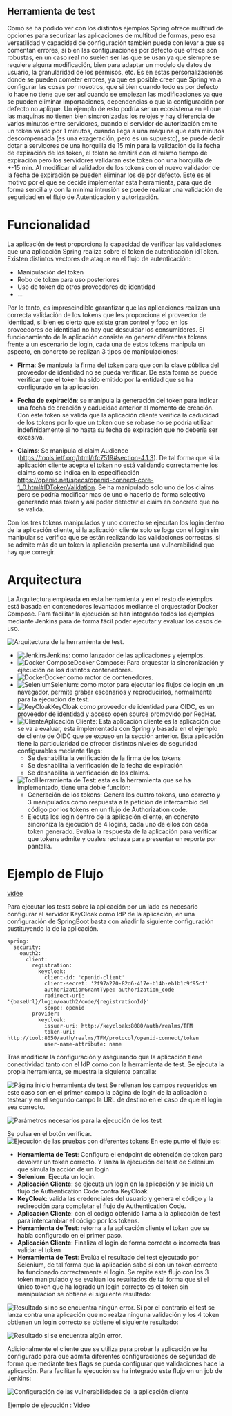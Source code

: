 ## Herramienta de test

Como se ha podido ver con los distintos ejemplos Spring ofrece multitud de opciones para securizar las aplicaciones de multitud de formas, pero esa versatilidad y capacidad de configuración también puede conllevar a que se comentan errores, si bien las configuraciones por defecto que ofrece son robustas, en un caso real no suelen ser las que se usan ya que siempre se requiere alguna modificación, bien para adaptar un modelo de datos de usuario, la granularidad de los permisos, etc.
Es en estas personalizaciones donde se pueden cometer errores, ya que es posible creer que Spring va a configurar las cosas por nosotros, que si bien cuando todo es por defecto lo hace no tiene que ser así cuando se empiezan las modificaciones ya que se pueden eliminar importaciones, dependencias o que la configuración por defecto no aplique. Un ejemplo de esto podría ser un ecosistema en el que las maquinas no tienen bien sincronizadas los relojes y hay diferencia de varios minutos entre servidores, cuando el servidor de autorización emite un token valido por 1 minutos, cuando llega a una máquina que esta  minutos descompensada (es una exageración, pero es un supuesto), se puede decir dotar a servidores de una horquilla de 15 min para la validación de la fecha de expiración de los token, el token se emitirá con el mismo tiempo de expiración pero los servidores validaran este token con una horquilla de +-15 min. Al modificar el validador de los tokens con el nuevo validador de la fecha de expiración se pueden eliminar los de por defecto.
Este es el motivo por el que se decide implementar esta herramienta, para que de forma sencilla y con la mínima intrusión se puede realizar una validación de seguridad en el flujo de Autenticación y autorización.

# Funcionalidad
La aplicación de test proporciona la capacidad de verificar las validaciones que una aplicación Spring realiza sobre el token de autenticación idToken. 
Existen distintos vectores de ataque en el flujo de autenticación:

* Manipulación del token
* Robo de token para uso posteriores
* Uso de token de otros proveedores de identidad
* …

Por lo tanto, es imprescindible garantizar que las aplicaciones realizan una correcta validación de los tokens que les proporciona el proveedor de identidad, si bien es cierto que existe gran control y foco en los proveedores de identidad no hay que descuidar los consumidores. 
El funcionamiento de la aplicación consiste en generar diferentes tokens frente a un escenario de login, cada una de estos tokens manipula un aspecto, en concreto se realizan 3 tipos de manipulaciones:

* **Firma**: Se manipula la firma del token para que con la clave pública del proveedor de identidad no se pueda verificar. De esta forma se puede verificar que el token ha sido emitido por la entidad que se ha configurado en la aplicación.

* **Fecha de expiración**: se manipula la generación del token para indicar una fecha de creación y caducidad anterior al momento de creación. Con este token se valida que la aplicación cliente verifica la caducidad de los tokens por lo que un token que se robase no se podría utilizar indefinidamente si no hasta su fecha de expiración que no debería ser excesiva.

* **Claims**: Se manipula el claim Audience (https://tools.ietf.org/html/rfc7519#section-4.1.3). De tal forma que si la aplicación cliente acepta el token no está validando correctamente los claims como se indica en la especificación https://openid.net/specs/openid-connect-core-1_0.html#IDTokenValidation. Se ha manipulado solo uno de los claims pero se podría modificar mas de uno o hacerlo de forma selectiva generando más token y así poder detectar el claim en concreto que no se valida.

Con los tres tokens manipulados y uno correcto se ejecutan los login dentro de la aplicación cliente, si la aplicación cliente solo se loga con el login sin manipular se verifica que se están realizando las validaciones correctas, si se admite más de un token la aplicación presenta una vulnerabilidad que hay que corregir.

# Arquitectura
La Arquitectura empleada en esta herramienta y en el resto de ejemplos está basada en contenedores levantados mediante el orquestador Docker Compose. Para facilitar la ejecución se han integrado todos los ejemplos mediante Jenkins para de forma fácil poder ejecutar y evaluar los casos de uso.

![Arquitectura de la herramienta de test.](./doc/Img01.png)

* ![Jenkins](./doc/jenkinsIcon.png)Jenkins: como lanzador de las aplicaciones y ejemplos.
* ![Docker Compose](./doc/dockerComposeIcon.png)Docker Compose: Para orquestar la sincronización y ejecución de los distintos contenedores.
* ![Docker](./doc/dockerIcon.png)Docker como motor de contenedores.
* ![Selenium](./doc/seleniumIcon.png)Selenium: como motor para ejecutar los flujos de login en un navegador, permite grabar escenarios y reproducirlos, normalmente para la ejecución de test.
* ![KeyCloak](./doc/keyCloakIcon.png)KeyCloak como proveedor de identidad para OIDC, es un proveedor de identidad y acceso open source promovido por RedHat.
* ![Cliente](./doc/ClIcon.png)Aplicación Cliente: Esta aplicación cliente es la aplicación que se va a evaluar, esta implementada con Spring y basada en el ejemplo de cliente de OIDC que se expuso en la sección anterior. Esta aplicación tiene la particularidad de ofrecer distintos niveles de seguridad configurables mediante flags:
    * Se deshabilita la verificación de la firma de los tokens
	* Se deshabilita la verificación de la fecha de expiración
	* Se deshabilita la verificación de los claims.
* ![Tool](./doc/toolIcon.png)Herramienta de Test: esta es la herramienta que se ha implementado, tiene una doble función:
    * Generación de los tokens: Genera los cuatro tokens, uno correcto y 3 manipulados como respuesta a la petición de intercambio del código por los tokens en un flujo de Authorization code.
    * Ejecuta los login dentro de la aplicación cliente, en concreto sincroniza la ejecución de 4 logins, cada uno de ellos con cada token generado. Evalúa la respuesta de la aplicación para verificar que tokens admite y cuales rechaza para presentar un reporte por pantalla.

# Ejemplo de Flujo
[video](./doc/Flujo.mp4)

Para ejecutar los tests sobre la aplicación por un lado es necesario configurar el servidor KeyCloak como IdP de la aplicación, en una configuración de SpringBoot basta con añadir la siguiente configuración sustituyendo la de la aplicación.

````
spring:
  security:
    oauth2:
      client:
        registration:
          keycloak:
            client-id: 'openid-client'
            client-secret: '2f97a220-82d6-417e-b14b-eb1b1c9f95cf'
            authorizationGrantType: authorization_code
            redirect-uri: '{baseUrl}/login/oauth2/code/{registrationId}'
            scope: openid
        provider:
          keycloak:
            issuer-uri: http://keycloak:8080/auth/realms/TFM
            token-uri: http://tool:8050/auth/realms/TFM/protocol/openid-connect/token
            user-name-attribute: name
````
Tras modificar la configuración y asegurando que la aplicación tiene conectividad tanto con el IdP como con la herramienta de test. Se ejecuta la propia herramienta, se muestra la siguiente pantalla:
 
![Página inicio herramienta de test](./doc/tool01.png)
Se rellenan los campos requeridos en este caso son en el primer campo la página de login de la aplicación a testear y en el segundo campo la URL de destino en el caso de que el login sea correcto.

![Parámetros necesarios para la ejecución de los test](./doc/tool02.png)

Se pulsa en el botón verificar.  
![Ejecución de las pruebas con diferentes tokens](./doc/tool03.png)
En este punto el flujo es:
* **Herramienta de Test**: Configura el endpoint de obtención de token para devolver un token correcto. Y lanza la ejecución del test de Selenium que simula la acción de un login
* **Selenium**: Ejecuta un login.
* **Aplicación Cliente**: se ejecuta un login en la aplicación y se inicia un flujo de Authentication Code contra KeyCloak
* **KeyCloak**: valida las credenciales del usuario y genera el código y la redirección para completar el flujo de Authentication Code.
* **Aplicación Cliente**: con el código obtenido llama a la aplicación de test para intercambiar el código por los tokens.
* **Herramienta de Test**: retorna a la aplicación cliente el token que se había configurado en el primer paso.
* **Aplicación Cliente**: Finaliza el login de forma correcta o incorrecta tras validar el token
* **Herramienta de Test**: Evalúa el resultado del test ejecutado por Selenium, de tal forma que la aplicación sabe si con un token correcto ha funcionado correctamente el login. Se repite este flujo con los 3 token manipulado y se evalúan los resultados de tal forma que si el único token que ha logrado un login correcto es el token sin manipulación se obtiene el siguiente resultado:
 
![Resultado si no se encuentra ningún error.](./doc/tool04.png)
Si por el contrario el test se lanza contra una aplicación que no realza ninguna validación y los 4 token obtienen un login correcto se obtiene el siguiente resultado:

 
![Resultado si se encuentra algún error.](./doc/tool05.png)

Adicionalmente el cliente que se utiliza para probar la aplicación se ha configurado para que admita diferentes configuraciones de seguridad de forma que mediante tres flags se pueda configurar que validaciones hace la aplicación. Para facilitar la ejecución se ha integrado este flujo en un job de Jenkins:
 
![Configuración de las vulnerabilidades de la aplicación cliente](./doc/tool06.png)

Ejemplo de ejecución : [Video](./doc/Tool.m4v)